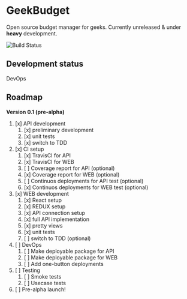 # GeekBudget
Open source budget manager for geeks. Currently unreleased & under **heavy** development.

![Build Status](https://travis-ci.org/minajevs/GeekBudget.Api.svg?branch=master)

## Development status
DevOps

## Roadmap

**Version 0.1 (pre-alpha)**
1) [x] API development
    1) [x] preliminary development
    2) [x] unit tests
    3) [x] switch to TDD
2) [x] CI setup
    1) [x] TravisCI for API
    2) [x] TravisCI for WEB
    3) [ ] Coverage report for API (optional)
    4) [x] Coverage report for WEB (optional)
    5) [ ] Continuos deployments for API test (optional)
    6) [x] Continuos deployments for WEB test (optional)
3) [x] WEB development
    1) [x] React setup
    2) [x] REDUX setup
    3) [x] API connection setup
    4) [x] full API implementation
    5) [x] pretty views
    6) [x] unit tests
    7) [ ] switch to TDD (optional)
4) [ ] DevOps
    1) [ ] Make deployable package for API
    2) [ ] Make deployable package for WEB
    3) [ ] Add one-button deployments
5) [ ] Testing
    1) [ ] Smoke tests
    2) [ ] Usecase tests
6) [ ] Pre-alpha launch!
